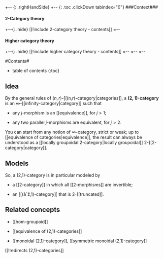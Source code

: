 
+-- {: .rightHandSide}
+-- {: .toc .clickDown tabindex="0"}
###Context###
#### 2-Category theory
+--{: .hide}
[[!include 2-category theory - contents]]
=--
#### Higher category theory
+--{: .hide}
[[!include higher category theory - contents]]
=--
=--
=--

#Contents#
* table of contents
{:toc}

## Idea

By the general rules of $(n,r)$-[[(n,r)-category|categories]], a __$(2,1)$-category__ is an $\infty$-[[infinity-category|category]] such that

*  any $j$-morphism is an [[equivalence]], for $j \gt 1$;

*  any two parallel $j$-morphisms are equivalent, for $j \gt 2$.

You can start from any notion of $\infty$-category, strict or weak; up to [[equivalence of categories|equivalence]], the result can always be understood as a [[locally groupoidal 2-category|locally groupoidal]] $2$-[[2-category|category]].

## Models

So, a (2,1)-category is in particular modeled by

* a [[2-category]] in which all [[2-morphisms]] are invertible;

* an [[(âˆž,1)-category]] that is 2-[[truncated]].

## Related concepts

* [[hom-groupoid]]

* [[equivalence of (2,1)-categories]]

* [[monoidal (2,1)-category]], [[symmetric monoidal (2,1)-category]]


[[!redirects (2,1)-categories]]

